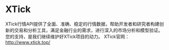 # XTick
XTick行情API提供了全面、准确、稳定的行情数据，帮助开发者和研究者构建创新的交易和分析工具，满足金融行业的需求，进行深入的市场分析和模型验证。
您的支持，是我们继续维护好XTick项目的动力。
XTick官网：http://www.xtick.top/
